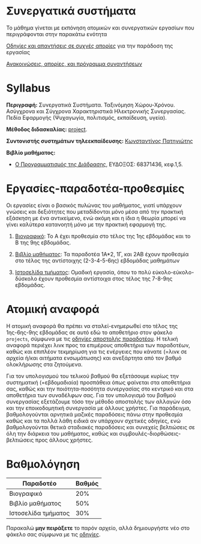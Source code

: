# Συνεργατικά συστήματα

Το μάθημα γίνεται με εκπόνηση ατομικών και συνεργατικών εργασίων που περιγράφονται στην παρακάτω ενότητα

[Οδηγίες και απαντήσεις σε συχνές απορίες](https://courses-ionio.github.io/help/) για την παράδοση της εργασίας

[Ανακοινώσεις, απορίες, και πρόγραμμα συναντήσεων](https://github.com/courses-ionio/help/issues)

# Syllabus

**Περιγραφή:** Συνεργατικά Συστήματα. Ταξινόμηση Χώρου-Χρόνου. Ασύγχρονα και Σύγχρονα Χαρακτηριστικά Ηλεκτρονικής Συνεργασίας. Πεδία Εφαρμογής (Ψυχαγωγία, πολιτισμός, εκπαίδευση, υγεία).

**Μέθοδος διδασκαλίας:** [project](https://courses-ionio.github.io/projects/).

**Συντονιστής συστημάτων τηλεεκπαίδευσης:** [Κωνσταντίνος Πατηνιώτης](https://github.com/c15pati)

**Βιβλίο μαθήματος:** 

* [Ο Προγραμματισμός της Διάδρασης](http://mibook.org/gr), ΕΥΔΟΞΟΣ: 68371436, κεφ.1,5.

# Εργασίες-παραδοτέα-προθεσμίες
Οι εργασίες είναι ο βασικός πυλώνας του μαθήματος, γιατί υπάρχουν γνώσεις και δεξιότητες που μεταδίδονται μόνο μέσα από την πρακτική εξάσκηση με ένα αντικείμενο, ενώ ακόμη και η ίδια η θεωρία μπορεί να γίνει καλύτερα κατανοητή μόνο με την πρακτική εφαρμογή της.

1. [Βιογραφικό](https://github.com/courses-ionio/projects/blob/master/bonus/index.md): Το Α έχει προθεσμία στο τέλος της 1ης εβδομάδας και το Β της 9ης εβδομάδας.

2. [Βιβλίο μαθήματος](https://github.com/courses-ionio/projects/blob/master/social/index.md): Τα παραδοτέα 1Α*2, 1Γ, και 2ΑΒ έχουν προθεσμία στο τέλος της αντίστοιχης (2-3-4-5-6ης) εβδομάδας μαθημάτων

3. [Ιστοσελίδα τμήματος](https://github.com/ioniodi/site-gr): Ομαδική εργασία, όπου το πολύ εύκολο-εύκολο-δύσκολο έχουν προθεσμία αντίστοιχα στος τέλος της 7-8-9ης εβδομάδας.

# Ατομική αναφορά
Η ατομική αναφορά θα πρέπει να σταλεί-ενημερωθεί στο τέλος της 1ης-6ης-9ης εβδομάδας σε αυτό εδώ το αποθετήριο στον φάκελο `projects`, σύμφωνα με τις [οδηγίες αποστολής παραδοτέου](https://courses-ionio.github.io/help/submit/). Η τελική αναφορά περιέχει λινκ προς τα επιμέρους αποθετήρια των παραδοτέων, καθώς και επιπλέον τεκμηρίωση για τις ενέργειες που κάνατε (=λινκ σε αρχεία ή/και αιτήματα ενσωμάτωσης) και ανεξάρτητα από τον βαθμό ολοκλήρωσης στα ζητούμενα.

Για τον υπολογισμού του τελικού βαθμού θα εξετάσουμε κυρίως την συστηματική (=εβδομαδιαία) προσπάθεια όπως φαίνεται στα αποθετήρια σας, καθώς και την ποιότητα-ποσότητα συνεργασίας στο κεντρικό και στα αποθετήρια των συναδέλφων σας. Για τον υπολογισμό του βαθμού συνεργασίας εξετάζουμε τόσο την μέθοδο αποστολής των αλλαγών όσο και την εποικοδομητική συνεργασία με άλλους χρήστες. Για παράδειγμα, βαθμολογούνται αρνητικά μαζικές παραδόσεις πάνω στην προθεσμία καθώς και τα πολλά λάθη ειδικά αν υπάρχουν σχετικές οδηγίες, ενώ βαθμολογούνται θετικά σταδιακές παραδόσεις και συνεχείς βελτιώσεις σε όλη την διάρκεια του μαθήματος, καθώς και συμβουλές-διορθώσεις-βελτιώσεις προς άλλους χρήστες.

# Βαθμολόγηση
| Παραδοτέο |	Βαθμός |
| --- | --- |
| Βιογραφικό | 20% |
| Βιβλίο μαθήματος | 50% |
| Ιστοσελίδα τμήματος | 30% |

Παρακαλώ **μην πειράξετε** το παρόν αρχείο, αλλά δημιουργήστε νέο στο φάκελο σας σύμφωνα με τις [οδηγίες](https://courses-ionio.github.io/help/guide/).
